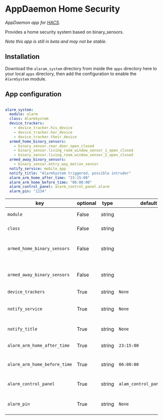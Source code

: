 # AppDaemon Home Security

_AppDaemon app for [HACS](https://github.com/custom-components/hacs)._

Provides a home security system based on binary_sensors.

*Note this app is still in beta and may not be stable.*

## Installation

Download the `alaram_system` directory from inside the `apps` directory here to your local `apps` directory, then add the configuration to enable the `AlarmSystem` module.

## App configuration

```yaml

alarm_system:
  module: alarm
  class: AlarmSystem
  device_trackers:
    - device_tracker.his_device
    - device_tracker.her_device
    - device_tracker.their_device
  armed_home_binary_sensors:
    - binary_sensor.rear_door_open_closed
    - binary_sensor.living_room_window_sensor_1_open_closed
    - binary_sensor.living_room_window_sensor_2_open_closed
  armed_away_binary_sensors:
    - binary_sensor.entry_way_motion_sensor
  notify_service: mobile_app
  notify_title: "AlarmSystem triggered, possible intruder"
  alarm_arm_home_after_time: "23:15:00"
  alarm_arm_home_before_time: "06:00:00"
  alarm_control_panel: alarm_control_panel.alarm
  alarm_pin: "1234"
```

| key                          | optional | type   | default                    | description                                                                |
| ---------------------------- | -------- | ------ | -------------------------- | -------------------------------------------------------------------------- |
| `module`                     | False    | string |                            | The module name of the app.                                                |
| `class`                      | False    | string |                            | The name of the Class.                                                     |
| `armed_home_binary_sensors`  | False    | string |                            | Binary sensors that if turn `on` while `armed home`, will trigger an alarm |
| `armed_away_binary_sensors`  | False    | string |                            | Binary sensors that if turn `on` while `armed away`, will trigger an alarm |
| `device_trackers`            | True     | string | `None`                     | Device trackers                                                            |
| `notify_service`             | True     | string | `None`                     | The service to call in the event of an alarm being triggered               |
| `notify_title`               | True     | string | `None`                     | The title of the notification                                              |
| `alarm_arm_home_after_time`  | True     | string | `23:15:00`                 | Local time to automatically `arm_home`                                     |
| `alarm_arm_home_before_time` | True     | string | `06:00:00`                 | Local time to automatically `disarm_home`                                  |
| `alarm_control_panel`        | True     | string | `alam_control_panel.alarm` | The `hass` alam_control_panel alarm                                        |
| `alarm_pin`                  | True     | string | `None`                     | The pin to arm/disarm the alarm                                            |


